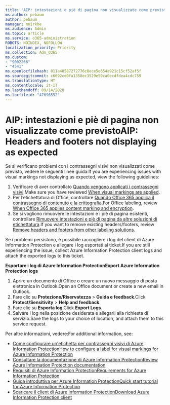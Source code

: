 ```yaml
---
title: 'AIP: intestazioni e piè di pagina non visualizzate come previsto'
ms.author: pebaum
author: pebaum
manager: mnirkhe
ms.audience: Admin
ms.topic: article
ms.service: o365-administration
ROBOTS: NOINDEX, NOFOLLOW
localization_priority: Priority
ms.collection: Adm_O365
ms.custom:
- "9002266"
- "4541"
ms.openlocfilehash: 811a48587272776c8ece5e654a921c15cf52af5f
ms.sourcegitcommit: c6692ce0fa1358ec3529e59ca0ecdfdea4cdc759
ms.translationtype: HT
ms.contentlocale: it-IT
ms.lasthandoff: 09/14/2020
ms.locfileid: "47696552"
---
```

# <a name="aip-headers-and-footers-not-displaying-as-expected"></a><span data-ttu-id="b1ef0-102">AIP: intestazioni e piè di pagina non visualizzate come previsto</span><span class="sxs-lookup"><span data-stu-id="b1ef0-102">AIP: Headers and footers not displaying as expected</span></span>

<span data-ttu-id="b1ef0-103">Se si verificano problemi con i contrassegni visivi non visualizzati come previsto, vedere le seguenti linee guida:</span><span class="sxs-lookup"><span data-stu-id="b1ef0-103">If you are experiencing issues with visual markings not displaying as expected, view the following guidelines:</span></span>

1. <span data-ttu-id="b1ef0-104">Verificare di aver controllato [Quando vengono applicati i contrassegni visivi](https://docs.microsoft.com/azure/information-protection/configure-policy-markings#when-visual-markings-are-applied).</span><span class="sxs-lookup"><span data-stu-id="b1ef0-104">Make sure you have reviewed [When visual markings are applied](https://docs.microsoft.com/azure/information-protection/configure-policy-markings#when-visual-markings-are-applied).</span></span>
2. <span data-ttu-id="b1ef0-105">Per l’etichettatura di Office, controllare [Quando Office 365 applica il contrassegno di contenuto e la crittografia](https://docs.microsoft.com/microsoft-365/compliance/sensitivity-labels-office-apps#when-office-apps-apply-content-marking-and-encryption).</span><span class="sxs-lookup"><span data-stu-id="b1ef0-105">For Office labeling, review [When Office 365 applies content marking and encryption](https://docs.microsoft.com/microsoft-365/compliance/sensitivity-labels-office-apps#when-office-apps-apply-content-marking-and-encryption).</span></span>
3. <span data-ttu-id="b1ef0-106">Se si vogliono rimuovere le intestazioni e i piè di pagina esistenti, controllare [Rimuovere intestazioni e piè di pagina da altre soluzioni di etichettatura](https://docs.microsoft.com/azure/information-protection/rms-client/client-admin-guide-customizations#remove-headers-and-footers-from-other-labeling-solutions).</span><span class="sxs-lookup"><span data-stu-id="b1ef0-106">If you want to remove existing headers/footers, review [Remove headers and footers from other labeling solutions](https://docs.microsoft.com/azure/information-protection/rms-client/client-admin-guide-customizations#remove-headers-and-footers-from-other-labeling-solutions).</span></span>

<span data-ttu-id="b1ef0-107">Se i problemi persistono, è possibile raccogliere i log del client di Azure Information Protection e allegare i log esportati al ticket.</span><span class="sxs-lookup"><span data-stu-id="b1ef0-107">If you are still experiencing the issue, collect Azure Information Protection client logs and attach the exported logs to this ticket.</span></span>

<span data-ttu-id="b1ef0-108">**Esportare i log di Azure Information Protection**</span><span class="sxs-lookup"><span data-stu-id="b1ef0-108">**Export Azure Information Protection logs**</span></span>

1. <span data-ttu-id="b1ef0-109">Aprire un documento di Office o creare un nuovo messaggio di posta elettronica in Outlook.</span><span class="sxs-lookup"><span data-stu-id="b1ef0-109">Open an Office document or create a new email in Outlook.</span></span>
2. <span data-ttu-id="b1ef0-110">Fare clic su **Protezione/Riservatezza** > **Guida e feedback**.</span><span class="sxs-lookup"><span data-stu-id="b1ef0-110">Click **Protect/Sensitivity** > **Help and feedback**.</span></span>
3. <span data-ttu-id="b1ef0-111">Fare clic su **Esporta log**.</span><span class="sxs-lookup"><span data-stu-id="b1ef0-111">Click **Export Logs**.</span></span>
4. <span data-ttu-id="b1ef0-112">Salvare i log nella posizione desiderata e allegarli alla richiesta di servizio.</span><span class="sxs-lookup"><span data-stu-id="b1ef0-112">Save the logs to your choice of location, and attach them to this service request.</span></span>

<span data-ttu-id="b1ef0-113">Per altre informazioni, vedere:</span><span class="sxs-lookup"><span data-stu-id="b1ef0-113">For additional information, see:</span></span>

- [<span data-ttu-id="b1ef0-114">Come configurare un'etichetta per contrassegni visivi di Azure Information Protection</span><span class="sxs-lookup"><span data-stu-id="b1ef0-114">How to configure a label for visual markings for Azure Information Protection</span></span>](https://docs.microsoft.com/azure/information-protection/configure-policy-markings)
- [<span data-ttu-id="b1ef0-115">Consultare la documentazione di Azure Information Protection</span><span class="sxs-lookup"><span data-stu-id="b1ef0-115">Review Azure Information Protection documentation</span></span>](https://docs.microsoft.com/azure/information-protection/what-is-information-protection)
- [<span data-ttu-id="b1ef0-116">Requisiti di Azure Information Protection</span><span class="sxs-lookup"><span data-stu-id="b1ef0-116">Requirements for Azure Information Protection</span></span>](https://docs.microsoft.com/azure/information-protection/get-started/requirements)
- [<span data-ttu-id="b1ef0-117">Guida introduttiva per Azure Information Protection</span><span class="sxs-lookup"><span data-stu-id="b1ef0-117">Quick start tutorial for Azure Information Protection</span></span>](https://docs.microsoft.com/azure/information-protection/get-started/infoprotect-quick-start-tutorial)
- [<span data-ttu-id="b1ef0-118">Scaricare il client di Azure Information Protection</span><span class="sxs-lookup"><span data-stu-id="b1ef0-118">Download Azure Information Protection client</span></span>](https://www.microsoft.com/download/details.aspx?id=53018)
